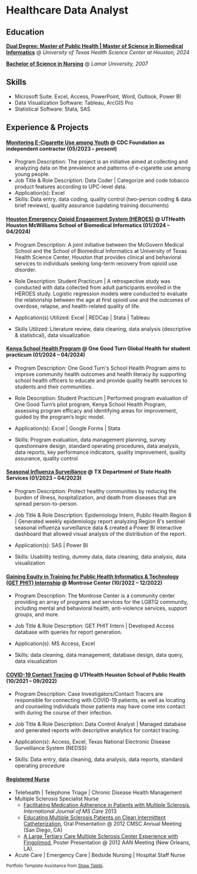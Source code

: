 # Healthcare Data Analyst 

## Education
**[Dual Degree: Master of Public Health | Master of Science in Biomedical Informatics](https://sbmi.uth.edu/current-students/student-handbook/dual-degree.htm)**  @ _University of Texas Health Science Center at Houston, 2024_

**[Bachelor of Science in Nursing](https://www.lamar.edu/academics/degrees/nursing/nursing-bachelors-degree.html)**  @ _Lamar University, 2007_


## Skills
- Microsoft Suite: Excel, Access, PowerPoint, Word, Outlook, Power BI 
- Data Visualization Software: Tableau, ArcGIS Pro 
- Statistical Software: Stata, SAS 

## Experience & Projects

#### [Monitoring E-Cigarette Use among Youth](https://www.cdcfoundation.org/programs/monitoring-e-cigarette-use-among-youth) @ CDC Foundation as independent contractor (05/2023 – _present_)
- Program Description: The project is an initiative aimed at collecting and analyzing data on the prevalence and patterns of e-cigarette use among young people.
- Job Title & Role Description: Data Coder | Categorize and code tobacco product features according to UPC-level data.
- Application(s): Excel
- Skills: Data entry, data coding, quality control (two-person coding & data brief reviews), quality assurance (updating training documents)


#### [Houston Emergency Opioid Engagement System (HEROES)](https://sbmi.uth.edu/heroes/) @ UTHealth Houston McWilliams School of Biomedical Informatics (01/2024 – 04/2024)
- Program Description: A joint initiative between the McGovern Medical School and the School of Biomedical Informatics at University of Texas Health Science Center, Houston that provides clinical and behavioral services to individuals seeking long-term recovery from opioid use disorder. 

- Role Description: Student Practicum | A retrospective study was conducted with data collected from adult participants enrolled in the HEROES study. Logistic regression models were conducted to evaluate the relationship between the age at first opioid use and the outcomes of overdose, relapse, and health-related quality of life.

- Application(s) Utilized: Excel | REDCap | Stata | Tableau 

- Skills Utilized: Literature review, data cleaning, data analysis (descriptive & statistical), data visualization 

#### [Kenya School Health Program](https://www.onegoodturn.org/) @ One Good Turn Global Health for student practicum (01/2024 – 04/2024)
- Program Description: One Good Turn's School Health Program aims to improve community health outcomes and health literacy by supporting school health officers to educate and provide quality health services to students and their communities. 

- Role Description: Student Practicum | Performed program evaluation of One Good Turn’s pilot program, Kenya School Health Program, assessing program efficacy and identifying areas for improvement, guided by the program’s logic model.
- Application(s): Excel | Google Forms | Stata 
- Skills: Program evaluation, data management planning, survey questionnaire design, standard operating procedures, data analysis, data reports, key performance indicators, quality improvement, quality assurance, quality control 


#### [Seasonal Influenza Surveillance](https://www.dshs.texas.gov/regional-local-health-operations/texas-public-health-region-8/public-health-region-8/public-health-region-8) @ TX Department of State Health Services (01/2023 – 04/2023)
- Program Description: Protect healthy communities by reducing the burden of illness, hospitalization, and death from diseases that are spread person-to-person. 

- Job Title & Role Description: Epidemiology Intern, Public Health Region 8 | Generated weekly epidemiology report analyzing Region 8's sentinel seasonal influenza surveillance data & created a Power BI interactive dashboard that allowed visual analysis of the distribution of the report. 
- Application(s): SAS | Power BI 
- Skills: Usability testing, dummy data, data cleaning, data analysis, data visualization  


#### [Gaining Equity in Training for Public Health Informatics & Technology (GET PHIT) Internship](https://www.uth.edu/get-phit/) @ Montrose Center (10/2022 – 12/2022)
- Program Description: The Montrose Center is a community center providing an array of programs and services for the LGBTQ community, including mental and behavioral health, anti-violence services, support groups, and more. 

- Job Title & Role Description: GET PHIT Intern | Developed Access database with queries for report generation. 
- Application(s): MS Access, Excel 
- Skills: data cleaning, data management, database design, data query, data visualization 

#### [COVID-19 Contact Tracing](https://sph.uth.edu/landing/contact-tracing-sa/) @ UTHealth Houston School of Public Health (10/2021 – 09/2022)
- Program Description: Case Investigators/Contact Tracers are responsible for connecting with COVID-19 patients, as well as locating and counseling individuals those patients may have come into contact with during the course of their infection. 

- Job Title & Role Description: Data Control Analyst | Managed database and generated reports with descriptive analytics for contact tracing.
- Application(s): Access, Excel, Texas National Electronic Disease Surveillance System (NEDSS)
- Skills: Data entry, data cleaning, data analysis, data reports, standard operating procedure

 #### [Registered Nurse](https://www.bon.texas.gov/licensure_verification.asp.html) 
- Telehealth | Telephone Triage | Chronic Disease Health Management
- Multiple Sclerosis Specialist Nurse
   - [Facilitating Medication Adherence in Patients with Multiple Sclerosis](https://doi.org/10.7224/1537-2073.2011-038), _International Journal of MS Care_ 2013
   - [Educating Multiple Sclerosis Patients on Clean Intermittent Catheterization](https://www.researchgate.net/profile/Ahmed-Obeidat/publication/269701751_Stressful_Life_Events_and_Multiple_Sclerosis_A_Call_for_Re-Evaluation/links/552355e20cf29dcabb0efb74/Stressful-Life-Events-and-Multiple-Sclerosis-A-Call-for-Re-Evaluation.pdf), Oral Presentation @ 2012 CMSC Annual Meeting (San Diego, CA)
   - [A Large Tertiary Care Multiple Sclerosis Center Experience with Fingolimod](https://www.aan.com/MSA/Public/Events/AbstractDetails/18616), Poster Presentation @ 2012 AAN Meeting (New Orleans, LA).
- Acute Care | Emergency Care | Bedside Nursing | Hospital Staff Nurse 







<sub> Portfolio Template Assistance from [Shaw Talebi](https://medium.com/the-data-entrepreneurs/how-to-make-a-free-data-science-portfolio-website-with-github-pages-aa1e4965e155). </sub>


